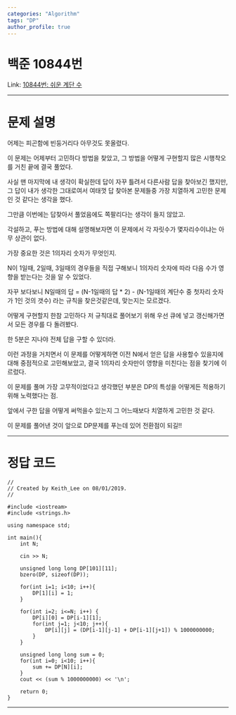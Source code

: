 ```yaml
---
categories: "Algorithm"
tags: "DP"
author_profile: true
---
```

# 백준 10844번
Link: [10844번: 쉬운 계단 수][BOJLink]

[BOJLink]: https://www.acmicpc.net/problem/10844
<hr/>

# 문제 설명
어제는 피곤함에 빈둥거리다 아무것도 못올렸다.

이 문제는 어제부터 고민하다 방법을 찾았고, 그 방법을 어떻게 구현할지 많은 시행착오를 거친 끝에 결국 풀었다.

사실 맨 마지막에 내 생각이 확실한데 답이 자꾸 틀려서 다른사람 답을 찾아보긴 했지만, 그 답이 내가 생각한 그대로여서 여태껏 답 찾아본 문제들중 가장 치열하게 고민한 문제인 것 같다는 생각을 했다.

그만큼 이번에는 답찾아서 풀었음에도 쪽팔리다는 생각이 들지 않았고.

각설하고, 푸는 방법에 대해 설명해보자면 이 문제에서 각 자릿수가 몇자리수이냐는 아무 상관이 없다.

가장 중요한 것은 1의자리 숫자가 무엇인지.

N이 1일때, 2일때, 3일때의 경우들을 직접 구해보니 1의자리 숫자에 따라 다음 수가 영향을 받는다는 것을 알 수 있었다.

자꾸 보다보니 N일때의 답 = (N-1일때의 답 * 2) - (N-1일때의 계단수 중 첫자리 숫자가 1인 것의 갯수) 라는 규칙을 찾은것같은데, 맞는지는 모르겠다.

어떻게 구현할지 한참 고민하다 저 규칙대로 풀어보기 위해 우선 큐에 넣고 갱신해가면서 모든 경우를 다 돌려봤다.

한 5분은 지나야 전체 답을 구할 수 있더라.

이런 과정을 거치면서 이 문제를 어떻게하면 이전 N에서 얻은 답을 사용할수 있을지에 대해 중점적으로 고민해보았고, 결국 1의자리 숫자만이 영향을 미친다는 점을 찾기에 이르렀다.

이 문제를 풀며 가장 고무적이었다고 생각했던 부분은 DP의 특성을 어떻게든 적용하기 위해 노력했다는 점.

앞에서 구한 답을 어떻게 써먹을수 있는지 그 어느때보다 치열하게 고민한 것 같다.

이 문제를 풀어낸 것이 앞으로 DP문제를 푸는데 있어 전환점이 되길!!

<hr/>

# 정답 코드
```
//
// Created by Keith_Lee on 08/01/2019.
//

#include <iostream>
#include <strings.h>

using namespace std;

int main(){
    int N;

    cin >> N;

    unsigned long long DP[101][11];
    bzero(DP, sizeof(DP));

    for(int i=1; i<10; i++){
        DP[1][i] = 1;
    }

    for(int i=2; i<=N; i++) {
        DP[i][0] = DP[i-1][1];
        for(int j=1; j<10; j++){
            DP[i][j] = (DP[i-1][j-1] + DP[i-1][j+1]) % 1000000000;
        }
    }

    unsigned long long sum = 0;
    for(int i=0; i<10; i++){
        sum += DP[N][i];
    }
    cout << (sum % 1000000000) << '\n';

    return 0;
}
```
<hr/>